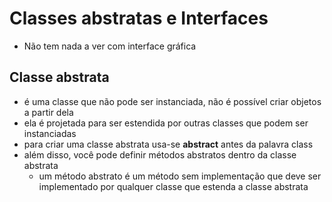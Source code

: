 # Classes abstratas e Interfaces
* Não tem nada a ver com interface gráfica

## Classe abstrata
* é uma classe que não pode ser instanciada, não é possível criar objetos a partir dela
* ela é projetada para ser estendida por outras classes que podem ser instanciadas
* para criar uma classe abstrata usa-se **abstract** antes da palavra class
* além disso, você pode definir métodos abstratos dentro da classe abstrata
  * um método abstrato é um método sem implementação que deve ser implementado por qualquer classe que estenda a classe abstrata
